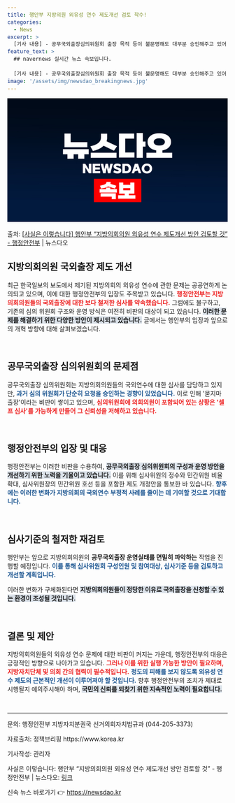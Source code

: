 ```yaml
---
title: 행안부 지방의원 외유성 연수 제도개선 검토 착수!
categories:
  - News
excerpt: >
  [기사 내용] - 공무국외출장심의위원회 출장 목적 등이 불문명해도 대부분 승인해주고 있어 묻지마 출장에 오히…
feature_text: >
  ## navernews 실시간 뉴스 속보입니다.

  [기사 내용] - 공무국외출장심의위원회 출장 목적 등이 불문명해도 대부분 승인해주고 있어 묻지마 출장에 오히…
image: '/assets/img/newsdao_breakingnews.jpg'
---
```


![뉴스다오 속보](/assets/img/newsdao_breakingnews.jpg)

<p>출처: <a href="https://newsdao.kr/2338" rel="dofollow">[사실은 이렇습니다] 행안부 “지방의회의원 외유성 연수 제도개선 방안 검토할 것” - 행정안전부</a> | 뉴스다오</p>

<h2 data-ke-size="size26">지방의회의원 국외출장 제도 개선</h2>

<p data-ke-size="size16">최근 한국일보의 보도에서 제기된 지방의회의 외유성 연수에 관한 문제는 공공연하게 논의되고 있으며, 이에 대한 행정안전부의 입장도 주목받고 있습니다. <b><span style="color: #ee2323;">행정안전부는 지방의회의원들의 국외출장에 대한 보다 철저한 심사를 약속했습니다.</span></b> 그럼에도 불구하고, 기존의 심의 위원회 구조와 운영 방식은 여전히 비판의 대상이 되고 있습니다. <b><span style="background-color: #21538527;">이러한 문제를 해결하기 위한 다양한 방안이 제시되고 있습니다.</span></b> 글에서는 행안부의 입장과 앞으로의 개혁 방향에 대해 살펴보겠습니다.</p>

<p data-ke-size="size16">&nbsp;</p>

<h2>공무국외출장 심의위원회의 문제점</h2>

<p data-ke-size="size16">공무국외출장 심의위원회는 지방의회의원들의 국외연수에 대한 심사를 담당하고 있지만, <b><span style="color: #1a5490;">과거 심의 위원회가 단순히 요청을 승인하는 경향이 있었습니다.</span></b> 이로 인해 '묻지마 출장'이라는 비판이 쌓이고 있으며, <b><span style="color: #ee2323;">심의위원회에 의회의원이 포함되어 있는 상황은 '셀프 심사'를 가능하게 만들어 그 신뢰성을 저해하고 있습니다.</span></b></p>

<p data-ke-size="size16">&nbsp;</p>

<h2>행정안전부의 입장 및 대응</h2>

<p data-ke-size="size16">행정안전부는 이러한 비판을 수용하여, <b><span style="background-color: #21538527;">공무국외출장 심의위원회의 구성과 운영 방안을 개선하기 위한 노력을 기울이고 있습니다.</span></b> 이를 위해 심사위원의 정수와 민간위원 비율 확대, 심사위원장의 민간위원 호선 등을 포함한 제도 개정안을 통보한 바 있습니다. <b><span style="color: #1a5490;">향후에는 이러한 변화가 지방의회의 국외연수 부정적 사례를 줄이는 데 기여할 것으로 기대합니다.</span></b></p>

<p data-ke-size="size16">&nbsp;</p>

<h2>심사기준의 철저한 재검토</h2>

<p data-ke-size="size16">행안부는 앞으로 지방의회의원의 <b>공무국외출장 운영실태를 면밀히 파악하는</b> 작업을 진행할 예정입니다. <b><span style="color: #1a5490;">이를 통해 심사위원회 구성인원 및 참여대상, 심사기준 등을 검토하고 개선할 계획입니다.</span></b> 

<p>이러한 변화가 구체화된다면 <b><span style="background-color: #21538527;">지방의회의원들이 정당한 이유로 국외출장을 신청할 수 있는 환경이 조성될 것입니다.</span></b> </p>

<p data-ke-size="size16">&nbsp;</p>

<h2>결론 및 제안</h2>

<p data-ke-size="size16">지방의회의원들의 외유성 연수 문제에 대한 비판이 커지는 가운데, 행정안전부의 대응은 긍정적인 방향으로 나아가고 있습니다. <b><span style="color: #ee2323;">그러나 이를 위한 실행 가능한 방안이 필요하며, 지방자치단체 및 의회 간의 협력이 필수적입니다.</span></b> <b><span style="color: #1a5490;">정도의 피해를 보지 않도록 외유성 연수 제도의 근본적인 개선이 이루어져야 할 것입니다.</span></b> 향후 행정안전부의 조치가 제대로 시행될지 예의주시해야 하며, <b><span style="background-color: #21538527;">국민의 신뢰를 되찾기 위한 지속적인 노력이 필요합니다.</span></b> </p>

<p data-ke-size="size16">&nbsp;</p>

<hr>

<p data-ke-size="size16">문의: 행정안전부 지방자치분권국 선거의회자치법규과 (044-205-3373)</p>
<p data-ke-size="size16">자료출처: 정책브리핑 https://www.korea.kr</p>
<p data-ke-size="size16">기사작성: 관리자</p>
<p data-ke-size="size16">사실은 이렇습니다: 행안부 “지방의회의원 외유성 연수 제도개선 방안 검토할 것” - 행정안전부 | 뉴스다오: <a href="https://newsdao.kr/2338">링크</a></p> 

신속 뉴스 바로가기 👉 <a href="https://newsdao.kr" rel="dofollow">https://newsdao.kr</a>


